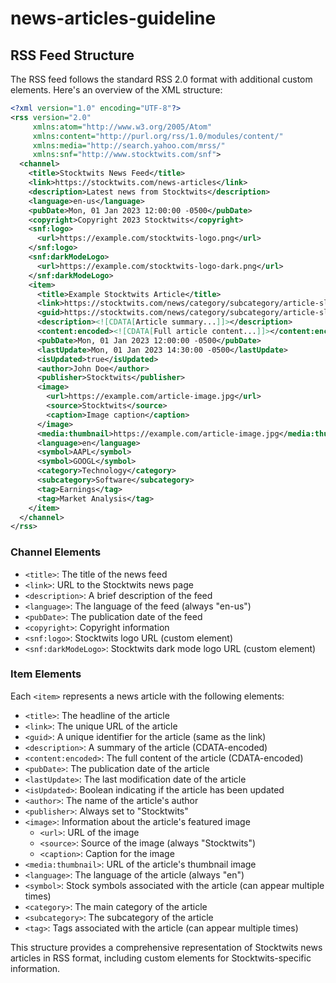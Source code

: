 # news-articles-guideline

## RSS Feed Structure

The RSS feed follows the standard RSS 2.0 format with additional custom elements. Here's an overview of the XML structure:

```xml
<?xml version="1.0" encoding="UTF-8"?>
<rss version="2.0" 
     xmlns:atom="http://www.w3.org/2005/Atom"
     xmlns:content="http://purl.org/rss/1.0/modules/content/"
     xmlns:media="http://search.yahoo.com/mrss/"
     xmlns:snf="http://www.stocktwits.com/snf">
  <channel>
    <title>Stocktwits News Feed</title>
    <link>https://stocktwits.com/news-articles</link>
    <description>Latest news from Stocktwits</description>
    <language>en-us</language>
    <pubDate>Mon, 01 Jan 2023 12:00:00 -0500</pubDate>
    <copyright>Copyright 2023 Stocktwits</copyright>
    <snf:logo>
      <url>https://example.com/stocktwits-logo.png</url>
    </snf:logo>
    <snf:darkModeLogo>
      <url>https://example.com/stocktwits-logo-dark.png</url>
    </snf:darkModeLogo>
    <item>
      <title>Example Stocktwits Article</title>
      <link>https://stocktwits.com/news/category/subcategory/article-slug/12345</link>
      <guid>https://stocktwits.com/news/category/subcategory/article-slug/12345</guid>
      <description><![CDATA[Article summary...]]></description>
      <content:encoded><![CDATA[Full article content...]]></content:encoded>
      <pubDate>Mon, 01 Jan 2023 12:00:00 -0500</pubDate>
      <lastUpdate>Mon, 01 Jan 2023 14:30:00 -0500</lastUpdate>
      <isUpdated>true</isUpdated>
      <author>John Doe</author>
      <publisher>Stocktwits</publisher>
      <image>
        <url>https://example.com/article-image.jpg</url>
        <source>Stocktwits</source>
        <caption>Image caption</caption>
      </image>
      <media:thumbnail>https://example.com/article-image.jpg</media:thumbnail>
      <language>en</language>
      <symbol>AAPL</symbol>
      <symbol>GOOGL</symbol>
      <category>Technology</category>
      <subcategory>Software</subcategory>
      <tag>Earnings</tag>
      <tag>Market Analysis</tag>
    </item>
  </channel>
</rss>
```

### Channel Elements

- `<title>`: The title of the news feed
- `<link>`: URL to the Stocktwits news page
- `<description>`: A brief description of the feed
- `<language>`: The language of the feed (always "en-us")
- `<pubDate>`: The publication date of the feed
- `<copyright>`: Copyright information
- `<snf:logo>`: Stocktwits logo URL (custom element)
- `<snf:darkModeLogo>`: Stocktwits dark mode logo URL (custom element)

### Item Elements

Each `<item>` represents a news article with the following elements:

- `<title>`: The headline of the article
- `<link>`: The unique URL of the article
- `<guid>`: A unique identifier for the article (same as the link)
- `<description>`: A summary of the article (CDATA-encoded)
- `<content:encoded>`: The full content of the article (CDATA-encoded)
- `<pubDate>`: The publication date of the article
- `<lastUpdate>`: The last modification date of the article
- `<isUpdated>`: Boolean indicating if the article has been updated
- `<author>`: The name of the article's author
- `<publisher>`: Always set to "Stocktwits"
- `<image>`: Information about the article's featured image
  - `<url>`: URL of the image
  - `<source>`: Source of the image (always "Stocktwits")
  - `<caption>`: Caption for the image
- `<media:thumbnail>`: URL of the article's thumbnail image
- `<language>`: The language of the article (always "en")
- `<symbol>`: Stock symbols associated with the article (can appear multiple times)
- `<category>`: The main category of the article
- `<subcategory>`: The subcategory of the article
- `<tag>`: Tags associated with the article (can appear multiple times)

This structure provides a comprehensive representation of Stocktwits news articles in RSS format, including custom elements for Stocktwits-specific information.
